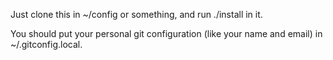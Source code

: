 Just clone this in ~/config or something, and run ./install in it.

You should put your personal git configuration (like your name and email)
in ~/.gitconfig.local.
